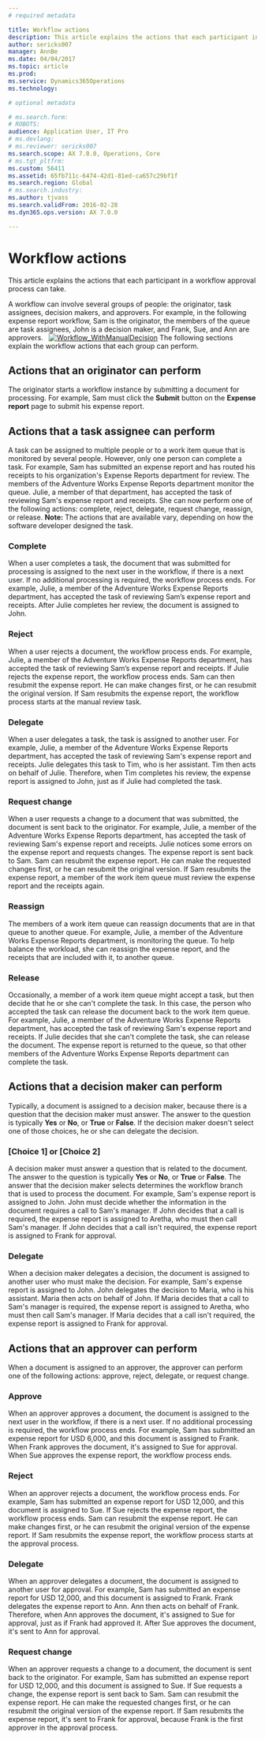 ```yaml
---
# required metadata

title: Workflow actions
description: This article explains the actions that each participant in a workflow approval process can take.
author: sericks007
manager: AnnBe
ms.date: 04/04/2017
ms.topic: article
ms.prod: 
ms.service: Dynamics365Operations
ms.technology: 

# optional metadata

# ms.search.form: 
# ROBOTS: 
audience: Application User, IT Pro
# ms.devlang: 
# ms.reviewer: sericks007
ms.search.scope: AX 7.0.0, Operations, Core
# ms.tgt_pltfrm: 
ms.custom: 56411
ms.assetid: 65fb711c-6474-42d1-81ed-ca657c29bf1f
ms.search.region: Global
# ms.search.industry: 
ms.author: tjvass
ms.search.validFrom: 2016-02-28
ms.dyn365.ops.version: AX 7.0.0

---
```


# Workflow actions

This article explains the actions that each participant in a workflow approval process can take.

A workflow can involve several groups of people: the originator, task assignees, decision makers, and approvers. For example, in the following expense report workflow, Sam is the originator, the members of the queue are task assignees, John is a decision maker, and Frank, Sue, and Ann are approvers.   [![Workflow\_WithManualDecision](./media/workflow_withmanualdecision.gif)](./media/workflow_withmanualdecision.gif) The following sections explain the workflow actions that each group can perform.

## Actions that an originator can perform
The originator starts a workflow instance by submitting a document for processing. For example, Sam must click the **Submit** button on the **Expense report** page to submit his expense report.

## Actions that a task assignee can perform
A task can be assigned to multiple people or to a work item queue that is monitored by several people. However, only one person can complete a task. For example, Sam has submitted an expense report and has routed his receipts to his organization's Expense Reports department for review. The members of the Adventure Works Expense Reports department monitor the queue. Julie, a member of that department, has accepted the task of reviewing Sam's expense report and receipts. She can now perform one of the following actions: complete, reject, delegate, request change, reassign, or release. **Note:** The actions that are available vary, depending on how the software developer designed the task.

### Complete

When a user completes a task, the document that was submitted for processing is assigned to the next user in the workflow, if there is a next user. If no additional processing is required, the workflow process ends. For example, Julie, a member of the Adventure Works Expense Reports department, has accepted the task of reviewing Sam’s expense report and receipts. After Julie completes her review, the document is assigned to John.

### Reject

When a user rejects a document, the workflow process ends. For example, Julie, a member of the Adventure Works Expense Reports department, has accepted the task of reviewing Sam’s expense report and receipts. If Julie rejects the expense report, the workflow process ends. Sam can then resubmit the expense report. He can make changes first, or he can resubmit the original version. If Sam resubmits the expense report, the workflow process starts at the manual review task.

### Delegate

When a user delegates a task, the task is assigned to another user. For example, Julie, a member of the Adventure Works Expense Reports department, has accepted the task of reviewing Sam's expense report and receipts. Julie delegates this task to Tim, who is her assistant. Tim then acts on behalf of Julie. Therefore, when Tim completes his review, the expense report is assigned to John, just as if Julie had completed the task.

### Request change

When a user requests a change to a document that was submitted, the document is sent back to the originator. For example, Julie, a member of the Adventure Works Expense Reports department, has accepted the task of reviewing Sam's expense report and receipts. Julie notices some errors on the expense report and requests changes. The expense report is sent back to Sam. Sam can resubmit the expense report. He can make the requested changes first, or he can resubmit the original version. If Sam resubmits the expense report, a member of the work item queue must review the expense report and the receipts again.

### Reassign

The members of a work item queue can reassign documents that are in that queue to another queue. For example, Julie, a member of the Adventure Works Expense Reports department, is monitoring the queue. To help balance the workload, she can reassign the expense report, and the receipts that are included with it, to another queue.

### Release

Occasionally, a member of a work item queue might accept a task, but then decide that he or she can't complete the task. In this case, the person who accepted the task can release the document back to the work item queue. For example, Julie, a member of the Adventure Works Expense Reports department, has accepted the task of reviewing Sam's expense report and receipts. If Julie decides that she can't complete the task, she can release the document. The expense report is returned to the queue, so that other members of the Adventure Works Expense Reports department can complete the task.

## Actions that a decision maker can perform
Typically, a document is assigned to a decision maker, because there is a question that the decision maker must answer. The answer to the question is typically **Yes** or **No**, or **True** or **False**. If the decision maker doesn't select one of those choices, he or she can delegate the decision.

### \[Choice 1\] or \[Choice 2\]

A decision maker must answer a question that is related to the document. The answer to the question is typically **Yes** or **No**, or **True** or **False**. The answer that the decision maker selects determines the workflow branch that is used to process the document. For example, Sam's expense report is assigned to John. John must decide whether the information in the document requires a call to Sam's manager. If John decides that a call is required, the expense report is assigned to Aretha, who must then call Sam's manager. If John decides that a call isn't required, the expense report is assigned to Frank for approval.

### Delegate

When a decision maker delegates a decision, the document is assigned to another user who must make the decision. For example, Sam's expense report is assigned to John. John delegates the decision to Maria, who is his assistant. Maria then acts on behalf of John. If Maria decides that a call to Sam's manager is required, the expense report is assigned to Aretha, who must then call Sam's manager. If Maria decides that a call isn't required, the expense report is assigned to Frank for approval.

## Actions that an approver can perform
When a document is assigned to an approver, the approver can perform one of the following actions: approve, reject, delegate, or request change.

### Approve

When an approver approves a document, the document is assigned to the next user in the workflow, if there is a next user. If no additional processing is required, the workflow process ends. For example, Sam has submitted an expense report for USD 6,000, and this document is assigned to Frank. When Frank approves the document, it's assigned to Sue for approval. When Sue approves the expense report, the workflow process ends.

### Reject

When an approver rejects a document, the workflow process ends. For example, Sam has submitted an expense report for USD 12,000, and this document is assigned to Sue. If Sue rejects the expense report, the workflow process ends. Sam can resubmit the expense report. He can make changes first, or he can resubmit the original version of the expense report. If Sam resubmits the expense report, the workflow process starts at the approval process.

### Delegate

When an approver delegates a document, the document is assigned to another user for approval. For example, Sam has submitted an expense report for USD 12,000, and this document is assigned to Frank. Frank delegates the expense report to Ann. Ann then acts on behalf of Frank. Therefore, when Ann approves the document, it's assigned to Sue for approval, just as if Frank had approved it. After Sue approves the document, it's sent to Ann for approval.

### Request change

When an approver requests a change to a document, the document is sent back to the originator. For example, Sam has submitted an expense report for USD 12,000, and this document is assigned to Sue. If Sue requests a change, the expense report is sent back to Sam. Sam can resubmit the expense report. He can make the requested changes first, or he can resubmit the original version of the expense report. If Sam resubmits the expense report, it's sent to Frank for approval, because Frank is the first approver in the approval process.

